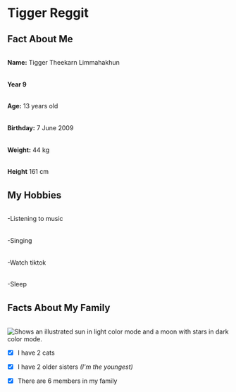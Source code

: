 # Tigger Reggit
## **Fact About Me**
######
**Name:** Tigger Theekarn Limmahakhun
######
**Year 9** 
######
**Age:** 13 years old
######
**Birthday:** 7 June 2009
######
**Weight:** 44 kg
######
**Height** 161 cm
######
## **My Hobbies**
######
-Listening to music
######
-Singing
######
-Watch tiktok
######
-Sleep
######
## Facts About My Family
######
<picture>
  <source media="(prefers-color-scheme: dark)" srcset="https://user-images.githubusercontent.com/25423296/163456776-7f95b81a-f1ed-45f7-b7ab-8fa810d529fa.png">
  <source media="(prefers-color-scheme: light)" srcset="https://user-images.githubusercontent.com/25423296/163456779-a8556205-d0a5-45e2-ac17-42d089e3c3f8.png">
  <img alt="Shows an illustrated sun in light color mode and a moon with stars in dark color mode." src="https://user-images.githubusercontent.com/25423296/163456779-a8556205-d0a5-45e2-ac17-42d089e3c3f8.png">
</picture>

- [x] I have 2 cats
- [x] I have 2 older sisters *(I'm the youngest)*
- [x] There are 6 members in my family

